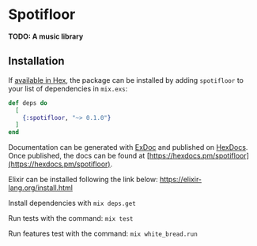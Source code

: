 # Spotifloor

**TODO: A music library**

## Installation

If [available in Hex](https://hex.pm/docs/publish), the package can be installed
by adding `spotifloor` to your list of dependencies in `mix.exs`:

```elixir
def deps do
  [
    {:spotifloor, "~> 0.1.0"}
  ]
end
```

Documentation can be generated with [ExDoc](https://github.com/elixir-lang/ex_doc)
and published on [HexDocs](https://hexdocs.pm). Once published, the docs can
be found at [https://hexdocs.pm/spotifloor](https://hexdocs.pm/spotifloor).

Elixir can be installed following the link below: https://elixir-lang.org/install.html

Install dependencies with ```mix deps.get```

Run tests with the command: ```mix test```

Run features test with the command: ```mix white_bread.run```

